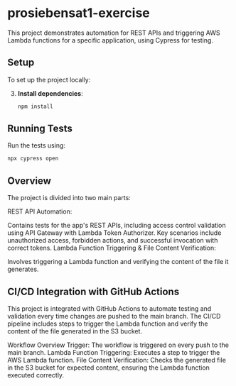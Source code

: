 # prosiebensat1-exercise

This project demonstrates automation for REST APIs and triggering AWS Lambda functions for a specific application, using Cypress for testing.

## Setup

To set up the project locally:

3. **Install dependencies**:
   ```bash
   npm install
   ```

## Running Tests

Run the tests using:

```bash
npx cypress open
```

## Overview

The project is divided into two main parts:

REST API Automation:

Contains tests for the app's REST APIs, including access control validation using API Gateway with Lambda Token Authorizer.
Key scenarios include unauthorized access, forbidden actions, and successful invocation with correct tokens.
Lambda Function Triggering & File Content Verification:

Involves triggering a Lambda function and verifying the content of the file it generates.

## CI/CD Integration with GitHub Actions

This project is integrated with GitHub Actions to automate testing and validation every time changes are pushed to the main branch. The CI/CD pipeline includes steps to trigger the Lambda function and verify the content of the file generated in the S3 bucket.

Workflow Overview
Trigger: The workflow is triggered on every push to the main branch.
Lambda Function Triggering: Executes a step to trigger the AWS Lambda function.
File Content Verification: Checks the generated file in the S3 bucket for expected content, ensuring the Lambda function executed correctly.
